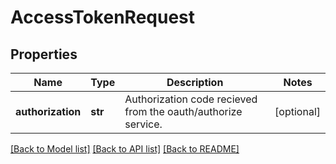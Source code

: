 # AccessTokenRequest

## Properties
Name | Type | Description | Notes
------------ | ------------- | ------------- | -------------
**authorization** | **str** | Authorization code recieved from the oauth/authorize service. | [optional] 

[[Back to Model list]](../README.md#documentation-for-models) [[Back to API list]](../README.md#documentation-for-api-endpoints) [[Back to README]](../README.md)


